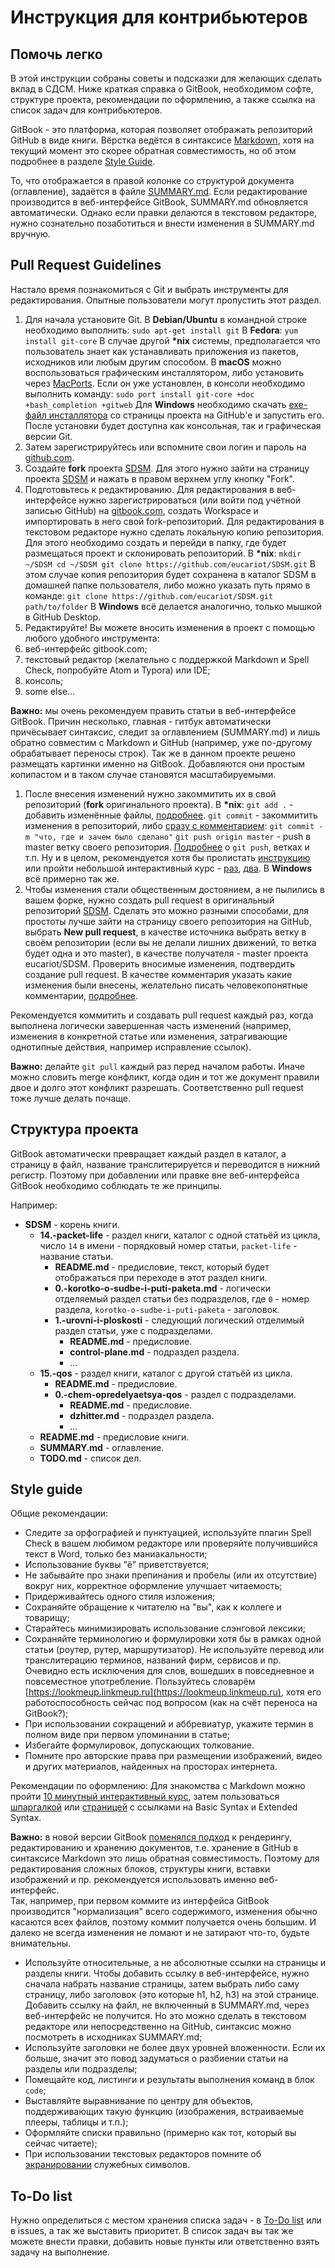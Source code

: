 # Инструкция для контрибьютеров

## Помочь легко

В этой инструкции собраны советы и подсказки для желающих сделать вклад в СДСМ. Ниже краткая справка о GitBook, необходимом софте, структуре проекта, рекомендации по оформлению, а также ссылка на список задач для контрибьютеров.

GitBook - это платформа, которая позволяет отображать репозиторий GitHub в виде книги. Вёрстка ведётся в синтаксисе [Markdown](http://www.diy.ru/info/markdown/), хотя на текущий момент это скорее обратная совместимость, но об этом подробнее в разделе [Style Guide](contributing.md#style-guide).

То, что отображается в правой колонке со структурой документа \(оглавление\), задаётся в файле [SUMMARY.md](https://github.com/djvnsk/SDSM/tree/b80a758f7a63c381e6ff27d7f9c674f08e69f143/summary.md). Если редактирование производится в веб-интерфейсе GitBook, SUMMARY.md обновляется автоматически. Однако если правки делаются в текстовом редакторе, нужно сознательно позаботиться и внести изменения в SUMMARY.md вручную.

## Pull Request Guidelines

Настало время познакомиться с Git и выбрать инструменты для редактирования. Опытные пользователи могут пропустить этот раздел.

1. Для начала установите Git. В **Debian/Ubuntu** в командной строке необходимо выполнить: `sudo apt-get install git` В **Fedora**: `yum install git-core` В случае другой **\*nix** системы, предполагается что пользователь знает как устанавливать приложения из пакетов, исходников или любым другим способом. В **macOS** можно воспользоваться графическим инсталлятором, либо установить через [MacPorts](http://www.macports.org). Если он уже установлен, в консоли необходимо выполнить команду: `sudo port install git-core +doc +bash_completion +gitweb` Для **Windows** необходимо скачать [exe-файл инсталлятора](http://msysgit.github.com/) со страницы проекта на GitHub'е и запустить его. После установки будет доступна как консольная, так и графическая версии Git.
2. Затем зарегистрируйтесь или вспомните свои логин и пароль на [github.com](https://github.com/join?source=login).
3. Создайте **fork** проекта [SDSM](https://github.com/eucariot/SDSM.git). Для этого нужно зайти на страницу проекта [SDSM](https://github.com/eucariot/SDSM.git) и нажать в правом верхнем углу кнопку "Fork".
4. Подготовьтесь к редактированию. Для редактирования в веб-интерфейсе нужно зарегистрироваться \(или войти под учётной записью GitHub\) на [gitbook.com](https://gitbook.com), создать Workspace и импортировать в него свой fork-репозиторий. Для редактирования в текстовом редакторе нужно сделать локальную копию репозитория. Для этого необходимо создать и перейди в папку, где будет размещаться проект и склонировать репозиторий. В **\*nix**: `mkdir ~/SDSM cd ~/SDSM git clone https://github.com/eucariot/SDSM.git` В этом случае копия репозитория будет сохранена в каталог SDSM в домашней папке пользователя, либо можно указать путь прямо в команде: `git clone https://github.com/eucariot/SDSM.git path/to/folder` В **Windows** всё делается аналогично, только мышкой в GitHub Desktop.
5. Редактируйте! Вы можете вносить изменения в проект с помощью любого удобного инструмента:
6. веб-интерфейс gitbook.com;
7. текстовый редактор \(желательно с поддержкой Markdown и Spell Check, попробуйте Atom и Typora\) или IDE;
8. консоль;
9. some else...

**Важно:** мы очень рекомендуем править статьи в веб-интерфейсе GitBook. Причин несколько, главная - гитбук автоматически причёсывает синтаксис, следит за оглавлением \(SUMMARY.md\) и лишь обратно совместим с Markdown и GitHub \(например, уже по-другому обрабатывает переносы строк\). Так же в данном проекте решено размещать картинки именно на GitBook. Добавляются они простым копипастом и в таком случае становятся масштабируемыми.

1. После внесения изменений нужно закоммитить их в свой репозиторий \(**fork** оригинального проекта\). В **\*nix**: `git add .` - добавить изменённые файлы, [подробнее](https://git-scm.com/book/ru/v2/Appendix-C%3A-Команды-Git-Основные-команды). `git commit` - закоммитить изменения в репозиторий, либо [сразу с комментарием](https://git-scm.com/book/ru/v2/Основы-Git-Запись-изменений-в-репозиторий): `git commit -m "что, где и зачем было сделано"` `git push origin master` - push в master ветку своего репозитория. [Подробнее](https://guides.github.com/introduction/git-handbook/) о `git push`, ветках и т.п. Ну и в целом, рекомендуется хотя бы пролистать [инструкцию](https://git-scm.com/book/ru/v2) или пройти небольшой интерактивный курс - [раз](https://try.github.io/), [два](https://githowto.com/ru). В **Windows** всё примерно так же.
2. Чтобы изменения стали общественным достоянием, а не пылились в вашем форке, нужно создать pull request в оригинальный репозиторий [SDSM](https://github.com/eucariot/SDSM.git). Сделать это можно разными способами, для простоты лучше зайти на страницу своего репозитория на GitHub, выбрать **New pull request**, в качестве источника выбрать ветку в своём репозитории \(если вы не делали лишних движений, то ветка будет одна и это master\), в качестве получателя - master проекта eucariot/SDSM. Проверить вносимые изменения, подтвердить создание pull request. В качестве комментария указать какие изменения были внесены, желательно писать человекопонятные комментарии, [подробнее](https://git-scm.com/book/ru/v2/Распределенный-Git-Contributing-to-a-Project).

Рекомендуется коммитить и создавать pull request каждый раз, когда выполнена логически завершенная часть изменений \(например, изменения в конкретной статье или изменения, затрагивающие однотипные действия, например исправление ссылок\).

**Важно:** делайте `git pull` каждый раз перед началом работы. Иначе можно словить merge конфликт, когда один и тот же документ правили двое и долго этот конфликт разрешать. Соответственно pull request тоже лучше делать почаще.

## Структура проекта

GitBook автоматически превращает каждый раздел в каталог, а страницу в файл, название транслитерируется и переводится в нижний регистр. Поэтому при добавлении или правке вне веб-интерфейса GitBook необходимо соблюдать те же принципы.

Например:

* **SDSM** - корень книги.
  * **14.-packet-life** - раздел книги, каталог с одной статьёй из цикла, число `14` в имени - порядковый номер статьи, `packet-life` - название статьи.
    * **README.md** - предисловие, текст, который будет отображаться при переходе в этот раздел книги.
    * **0.-korotko-o-sudbe-i-puti-paketa.md** - логически отделяемый раздел статьи без подразделов, где `0` - номер раздела, `korotko-o-sudbe-i-puti-paketa` - заголовок.
    * **1.-urovni-i-ploskosti** - следующий логический отделимый раздел статьи, уже с подразделами.
      * **README.md** - предисловие.
      * **control-plane.md** - подраздел раздела.
      * ...
  * **15.-qos** - раздел книги, каталог с другой статьёй из цикла.
    * **README.md** - предисловие.
    * **0.-chem-opredelyaetsya-qos** - раздел с подразделами.
      * **README.md** - предисловие.
      * **dzhitter.md** - подраздел раздела.
      * ...
  * **README.md** - предисловие книги.
  * **SUMMARY.md** - оглавление.
  * **TODO.md** - список дел.

## Style guide

Общие рекомендации:

* Следите за орфографией и пунктуацией, используйте плагин Spell Check в вашем любимом редакторе или проверяйте получившийся текст в Word, только без маниакальности;
* Использование буквы "ё" приветствуется;
* Не забывайте про знаки препинания и пробелы \(или их отсутствие\) вокруг них, корректное оформление улучшает читаемость;
* Придерживайтесь одного стиля изложения;
* Сохраняйте обращение к читателю на "вы", как к коллеге и товарищу;
* Старайтесь минимизировать использование слэнговой лексики;
* Сохраняйте терминологию и формулировки хотя бы в рамках одной статьи \(роутер, рутер, маршрутизатор\). Не используйте перевод или транслитерацию терминов, названий фирм, сервисов и пр. Очевидно есть исключения для слов, вошедших в повседневное и повсеместное употребление. Пользуйтесь словарём [https://lookmeup.linkmeup.ru](https://lookmeup.linkmeup.ru), хотя его работоспособность сейчас под вопросом \(как на счёт переноса на GitBook?\);
* При использовании сокращений и аббревиатур, укажите термин в полном виде при первом упоминании в статье;
* Избегайте формулировок, допускающих толкование.
* Помните про авторские права при размещении изображений, видео и других материалов, найденных на просторах интернета.

Рекомендации по оформлению: Для знакомства с Markdown можно пройти [10 минутный интерактивный курс](https://commonmark.org/help/tutorial/), затем пользоваться [шпаргалкой](https://commonmark.org/help/) или [страницей](https://www.markdownguide.org/cheat-sheet) с ссылками на Basic Syntax и Extended Syntax.

**Важно:** в новой версии GitBook [поменялся подход](https://docs.gitbook.com/v2-changes/important-differences#editing-markdown-source) к рендерингу, редактированию и хранению документов, т.е. хранение в GitHub в синтаксисе Markdown это лишь обратная совместимость. Поэтому для редактирования сложных блоков, структуры книги, вставки изображений и пр. рекомендуется использовать именно веб-интерфейс.  
Так, например, при первом коммите из интерфейса GitBook производится "нормализация" всего содержимого, изменения обычно касаются всех файлов, поэтому коммит получается очень большим. И далеко не всегда изменения не ломают и не затирают что-то, будьте внимательны.

* Используйте относительные, а не абсолютные ссылки на страницы и разделы книги. Чтобы добавить ссылку в веб-интерфейсе, нужно сначала набрать название страницы, затем выбрать либо саму страницу, либо заголовок \(это которые h1, h2, h3\) на этой странице. Добавить ссылку на файл, не включенный в SUMMARY.md, через веб-интерфейс не получится. Но это можно сделать в текстовом редакторе или непосредственно на GitHub, синтаксис можно посмотреть в исходниках SUMMARY.md;
* Используйте заголовки не более двух уровней вложенности. Если их больше, значит это повод задуматься о разбиении статьи на разделы или подразделы;
* Помещайте код, листинги и результаты выполнения команд в блок `code`;
* Выставляйте выравнивание по центру для объектов, поддерживающих такую функцию \(изображения, встраиваемые плееры, таблицы и т.п.\);
* Оформляйте списки правильно \(примерно как тот, который вы сейчас читаете\);
* При использовании текстовых редакторов помните об [экранировании](https://www.markdownguide.org/basic-syntax/#escaping-characters) служебных символов.

## To-Do list

Нужно определиться с местом хранения списка задач - в [To-Do list](https://github.com/djvnsk/SDSM/tree/2a11b2f5445db77992468e0ee336d06eb2619d2d/TODO.md) или в issues, а так же выставить приоритет. В список задач вы так же можете внести правки, добавить новые пункты или ответственно взять задачу на выполнение.

